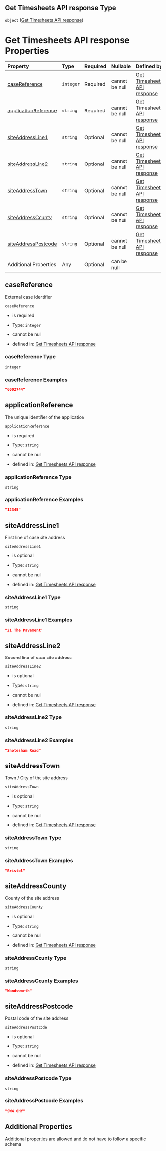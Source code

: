 ## Get Timesheets API response Type

`object` ([Get Timesheets API response](gettimesheets-response.md))

# Get Timesheets API response Properties

| Property                                      | Type      | Required | Nullable       | Defined by                                                                                                                                                     |
| :-------------------------------------------- | :-------- | :------- | :------------- | :------------------------------------------------------------------------------------------------------------------------------------------------------------- |
| [caseReference](#casereference)               | `integer` | Required | cannot be null | [Get Timesheets API response](gettimesheets-response-properties-casereference.md "gettimesheets-response.schema.json#/properties/caseReference")               |
| [applicationReference](#applicationreference) | `string`  | Required | cannot be null | [Get Timesheets API response](gettimesheets-response-properties-applicationreference.md "gettimesheets-response.schema.json#/properties/applicationReference") |
| [siteAddressLine1](#siteaddressline1)         | `string`  | Optional | cannot be null | [Get Timesheets API response](gettimesheets-response-properties-siteaddressline1.md "gettimesheets-response.schema.json#/properties/siteAddressLine1")         |
| [siteAddressLine2](#siteaddressline2)         | `string`  | Optional | cannot be null | [Get Timesheets API response](gettimesheets-response-properties-siteaddressline2.md "gettimesheets-response.schema.json#/properties/siteAddressLine2")         |
| [siteAddressTown](#siteaddresstown)           | `string`  | Optional | cannot be null | [Get Timesheets API response](gettimesheets-response-properties-siteaddresstown.md "gettimesheets-response.schema.json#/properties/siteAddressTown")           |
| [siteAddressCounty](#siteaddresscounty)       | `string`  | Optional | cannot be null | [Get Timesheets API response](gettimesheets-response-properties-siteaddresscounty.md "gettimesheets-response.schema.json#/properties/siteAddressCounty")       |
| [siteAddressPostcode](#siteaddresspostcode)   | `string`  | Optional | cannot be null | [Get Timesheets API response](gettimesheets-response-properties-siteaddresspostcode.md "gettimesheets-response.schema.json#/properties/siteAddressPostcode")   |
| Additional Properties                         | Any       | Optional | can be null    |                                                                                                                                                                |

## caseReference

External case identifier

`caseReference`

* is required

* Type: `integer`

* cannot be null

* defined in: [Get Timesheets API response](gettimesheets-response-properties-casereference.md "gettimesheets-response.schema.json#/properties/caseReference")

### caseReference Type

`integer`

### caseReference Examples

```json
"6002744"
```

## applicationReference

The unique identifier of the application

`applicationReference`

* is required

* Type: `string`

* cannot be null

* defined in: [Get Timesheets API response](gettimesheets-response-properties-applicationreference.md "gettimesheets-response.schema.json#/properties/applicationReference")

### applicationReference Type

`string`

### applicationReference Examples

```json
"12345"
```

## siteAddressLine1

First line of case site address

`siteAddressLine1`

* is optional

* Type: `string`

* cannot be null

* defined in: [Get Timesheets API response](gettimesheets-response-properties-siteaddressline1.md "gettimesheets-response.schema.json#/properties/siteAddressLine1")

### siteAddressLine1 Type

`string`

### siteAddressLine1 Examples

```json
"21 The Pavement"
```

## siteAddressLine2

Second line of case site address

`siteAddressLine2`

* is optional

* Type: `string`

* cannot be null

* defined in: [Get Timesheets API response](gettimesheets-response-properties-siteaddressline2.md "gettimesheets-response.schema.json#/properties/siteAddressLine2")

### siteAddressLine2 Type

`string`

### siteAddressLine2 Examples

```json
"Shotesham Road"
```

## siteAddressTown

Town / City of the site address

`siteAddressTown`

* is optional

* Type: `string`

* cannot be null

* defined in: [Get Timesheets API response](gettimesheets-response-properties-siteaddresstown.md "gettimesheets-response.schema.json#/properties/siteAddressTown")

### siteAddressTown Type

`string`

### siteAddressTown Examples

```json
"Bristol"
```

## siteAddressCounty

County of the site address

`siteAddressCounty`

* is optional

* Type: `string`

* cannot be null

* defined in: [Get Timesheets API response](gettimesheets-response-properties-siteaddresscounty.md "gettimesheets-response.schema.json#/properties/siteAddressCounty")

### siteAddressCounty Type

`string`

### siteAddressCounty Examples

```json
"Wandsworth"
```

## siteAddressPostcode

Postal code of the site address

`siteAddressPostcode`

* is optional

* Type: `string`

* cannot be null

* defined in: [Get Timesheets API response](gettimesheets-response-properties-siteaddresspostcode.md "gettimesheets-response.schema.json#/properties/siteAddressPostcode")

### siteAddressPostcode Type

`string`

### siteAddressPostcode Examples

```json
"SW4 0HY"
```

## Additional Properties

Additional properties are allowed and do not have to follow a specific schema
